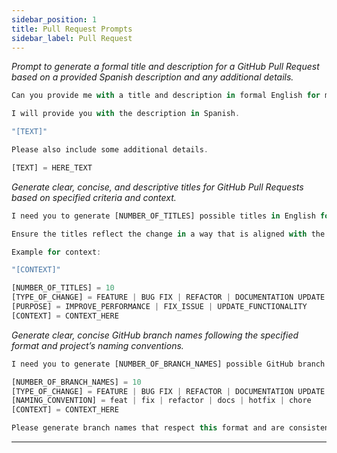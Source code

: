 ```yaml
---
sidebar_position: 1
title: Pull Request Prompts
sidebar_label: Pull Request
---
```


*Prompt to generate a formal title and description for a GitHub Pull Request based on a provided Spanish description and any additional details.*

```ts title="prompt"
Can you provide me with a title and description in formal English for my GitHub Pull Request that does the following:

I will provide you with the description in Spanish.

"[TEXT]"

Please also include some additional details.

[TEXT] = HERE_TEXT
```

*Generate clear, concise, and descriptive titles for GitHub Pull Requests based on specified criteria and context.*

```ts title="prompt"
I need you to generate [NUMBER_OF_TITLES] possible titles in English for my GitHub Pull Request. The titles should be clear, concise, and descriptive of the changes made in the Pull Request, considering the following criteria:

Ensure the titles reflect the change in a way that is aligned with the project's style and naming conventions. 

Example for context: 

"[CONTEXT]"

[NUMBER_OF_TITLES] = 10
[TYPE_OF_CHANGE] = FEATURE | BUG FIX | REFACTOR | DOCUMENTATION UPDATE
[PURPOSE] = IMPROVE_PERFORMANCE | FIX_ISSUE | UPDATE_FUNCTIONALITY
[CONTEXT] = CONTEXT_HERE
```

*Generate clear, concise GitHub branch names following the specified format and project’s naming conventions.*

```ts title="prompt"
I need you to generate [NUMBER_OF_BRANCH_NAMES] possible GitHub branch names, following the naming convention of [TYPE_OF_CHANGE]/[DESCRIPTIVE_NAME], ensuring the names are clear, concise, and aligned with the project’s standards. The branch names should be easy to understand, related to the specific task, and follow the structure used by the team.

[NUMBER_OF_BRANCH_NAMES] = 10
[TYPE_OF_CHANGE] = FEATURE | BUG FIX | REFACTOR | DOCUMENTATION UPDATE | HOTFIX | CHORE
[NAMING_CONVENTION] = feat | fix | refactor | docs | hotfix | chore
[CONTEXT] = CONTEXT_HERE

Please generate branch names that respect this format and are consistent with the project’s naming conventions.
```
---
